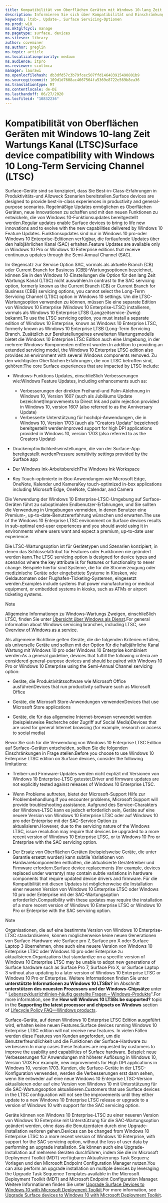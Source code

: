 ```yaml
---
title: Kompatibilität von Oberflächen Geräten mit Windows 10-lang Zeit Wartungs Kanal (Surface)
description: Informieren Sie sich über Kompatibilität und Einschränkungen von Surface-Geräten mit Windows 10 Enterprise LTSB Edition.
keywords: ltsb-, Update-, Surface Servicing-Optionen
ms.prod: w10
ms.mktglfcycl: manage
ms.pagetype: surface, devices
ms.sitesec: library
author: coveminer
ms.author: greglin
ms.topic: article
ms.localizationpriority: medium
ms.audience: itpro
ms.reviewer: scottmca
manager: laurawi
ms.openlocfilehash: db3dfd57c3b79fcec507ffd146483915490801b9
ms.sourcegitcommit: 109d1d7608ac4667564fa5369e8722e569b8ea36
ms.translationtype: MT
ms.contentlocale: de-DE
ms.lasthandoff: 06/27/2020
ms.locfileid: "10832236"
---
```

# <span data-ttu-id="8bfce-104">Kompatibilität von Oberflächen Geräten mit Windows 10-lang Zeit Wartungs Kanal (LTSC)</span><span class="sxs-lookup"><span data-stu-id="8bfce-104">Surface device compatibility with Windows 10 Long-Term Servicing Channel (LTSC)</span></span>

<span data-ttu-id="8bfce-105">Surface-Geräte sind so konzipiert, dass Sie Best-in-Class-Erfahrungen in Produktivitäts-und Allzweck Szenarien bereitstellen.</span><span class="sxs-lookup"><span data-stu-id="8bfce-105">Surface devices are designed to provide best-in-class experiences in productivity and general-purpose scenarios.</span></span> <span data-ttu-id="8bfce-106">Regelmäßige Updates ermöglichen es Oberflächen Geräten, neue Innovationen zu schaffen und mit den neuen Funktionen zu entwickeln, die von Windows 10-Funktionsupdates bereitgestellt werden.</span><span class="sxs-lookup"><span data-stu-id="8bfce-106">Regular updates enable Surface devices to bring to life new innovations and to evolve with the new capabilities delivered by Windows 10 Feature Updates.</span></span> <span data-ttu-id="8bfce-107">Funktionsupdates sind nur in Windows 10 pro-oder Windows 10 Enterprise-Editionen verfügbar, die fortlaufende Updates über den halbjährlichen Kanal (SAC) erhalten.</span><span class="sxs-lookup"><span data-stu-id="8bfce-107">Feature Updates are available only in Windows 10 Pro or Windows 10 Enterprise editions that receive continuous updates through the Semi-Annual Channel (SAC).</span></span>

<span data-ttu-id="8bfce-108">Im Gegensatz zur Service Option SAC, vormals als aktuelle Branch (CB) oder Current Branch for Business (CBB)-Wartungsoptionen bezeichnet, können Sie in den Windows 10-Einstellungen die Option für den lang Zeit Wartungs Kanal (LTSC) nicht auswählen.</span><span class="sxs-lookup"><span data-stu-id="8bfce-108">In contrast to the SAC servicing option, formerly known as the Current Branch (CB) or Current Branch for Business (CBB) servicing options, you cannot select the Long-Term Servicing Channel (LTSC) option in Windows 10 settings.</span></span> <span data-ttu-id="8bfce-109">Um die LTSC-Wartungsoption verwenden zu können, müssen Sie eine separate Edition von Windows 10 Enterprise (Windows 10 Enterprise-LTSC) installieren, vormals als Windows 10 Enterprise LTSB (Langzeitservice-Zweig) bekannt.</span><span class="sxs-lookup"><span data-stu-id="8bfce-109">To use the LTSC servicing option, you must install a separate edition of Windows 10 Enterprise, known as Windows 10 Enterprise LTSC, formerly known as Windows 10 Enterprise LTSB (Long-Term Servicing Branch.</span></span> <span data-ttu-id="8bfce-110">Zusätzlich zur Bereitstellungeines erweiterten Wartungsmodells bietet die Windows 10 Enterprise LTSC Edition auch eine Umgebung, in der mehrere Windows-Komponenten entfernt wurden.</span><span class="sxs-lookup"><span data-stu-id="8bfce-110">In addition to providing an extended servicing model, the Windows 10 Enterprise LTSC edition also provides an environment with several Windows components removed.</span></span> <span data-ttu-id="8bfce-111">Zu den wichtigsten Oberflächen Erfahrungen, die von LTSC betroffen sind, gehören:</span><span class="sxs-lookup"><span data-stu-id="8bfce-111">The core Surface experiences that are impacted by LTSC include:</span></span>

* <span data-ttu-id="8bfce-112">Windows-Funktions Updates, einschließlich Verbesserungen wie:</span><span class="sxs-lookup"><span data-stu-id="8bfce-112">Windows Feature Updates, including enhancements such as:</span></span>

  *  <span data-ttu-id="8bfce-113">Verbesserungen der direkten Freihand-und Palm-Ablehnung in Windows 10, Version 1607 (auch als Jubiläums Update bezeichnet)</span><span class="sxs-lookup"><span data-stu-id="8bfce-113">Improvements to Direct Ink and palm rejection provided in Windows 10, version 1607 (also referred to as the Anniversary Update)</span></span>
  *  <span data-ttu-id="8bfce-114">Verbesserte Unterstützung für hochdpi-Anwendungen, die in Windows 10, Version 1703 (auch als "Creators Update" bezeichnet) bereitgestellt werden</span><span class="sxs-lookup"><span data-stu-id="8bfce-114">Improved support for high DPI applications provided in Windows 10, version 1703 (also referred to as the Creators Update)</span></span>

* <span data-ttu-id="8bfce-115">Druckempfindlichkeitseinstellungen, die von der Surface-App bereitgestellt werden</span><span class="sxs-lookup"><span data-stu-id="8bfce-115">Pressure sensitivity settings provided by the Surface app</span></span>

* <span data-ttu-id="8bfce-116">Der Windows Ink-Arbeitsbereich</span><span class="sxs-lookup"><span data-stu-id="8bfce-116">The Windows Ink Workspace</span></span>

* <span data-ttu-id="8bfce-117">Key Touch-optimierte in-Box-Anwendungen wie Microsoft Edge, OneNote, Kalender und Kamera</span><span class="sxs-lookup"><span data-stu-id="8bfce-117">Key touch-optimized in-box applications including Microsoft Edge, OneNote, Calendar, and Camera</span></span>

<span data-ttu-id="8bfce-118">Die Verwendung der Windows 10 Enterprise-LTSC-Umgebung auf Surface-Geräten führt zu suboptimalen Endbenutzer-Erfahrungen, und Sie sollten die Verwendung in Umgebungen vermeiden, in denen Benutzer eine Premium-, up-to-date-Benutzererfahrung wünschen und erwarten.</span><span class="sxs-lookup"><span data-stu-id="8bfce-118">The use of the Windows 10 Enterprise LTSC environment on Surface devices results in sub-optimal end-user experiences and you should avoid using it in environments where users want and expect a premium, up-to-date user experience.</span></span>

<span data-ttu-id="8bfce-119">Die LTSC-Wartungsoption ist für Gerätetypen und Szenarien konzipiert, in denen das Schlüsselattribut für Features oder Funktionen nie geändert werden kann.</span><span class="sxs-lookup"><span data-stu-id="8bfce-119">The LTSC servicing option is designed for device types and scenarios where the key attribute is for features or functionality to never change.</span></span> <span data-ttu-id="8bfce-120">Beispiele hierfür sind Systeme, die für die Stromerzeugung oder medizinische Geräte oder eingebettete Systeme in Kiosken, wie Geldautomaten oder Flughafen-Ticketing-Systemen, eingesetzt werden.</span><span class="sxs-lookup"><span data-stu-id="8bfce-120">Examples include systems that power manufacturing or medical equipment, or embedded systems in kiosks, such as ATMs or airport ticketing systems.</span></span>

>[!NOTE]
><span data-ttu-id="8bfce-121">Allgemeine Informationen zu Windows-Wartungs Zweigen, einschließlich LTSC, finden Sie unter [Übersicht über Windows als Dienst](https://technet.microsoft.com/itpro/windows/update/waas-overview#long-term-servicing-branch).</span><span class="sxs-lookup"><span data-stu-id="8bfce-121">For general information about Windows servicing branches, including LTSC, see [Overview of Windows as a service](https://technet.microsoft.com/itpro/windows/update/waas-overview#long-term-servicing-branch).</span></span>

<span data-ttu-id="8bfce-122">Als allgemeine Richtlinie gelten Geräte, die die folgenden Kriterien erfüllen, als universelle Geräte und sollten mit der Option für die halbjährliche Kanal Wartung mit Windows 10 pro oder Windows 10 Enterprise kombiniert werden:</span><span class="sxs-lookup"><span data-stu-id="8bfce-122">As a general guideline, devices that fulfill the following criteria are considered general-purpose devices and should be paired with Windows 10 Pro or Windows 10 Enterprise using the Semi-Annual Channel servicing option:</span></span>

* <span data-ttu-id="8bfce-123">Geräte, die Produktivitätssoftware wie Microsoft Office ausführen</span><span class="sxs-lookup"><span data-stu-id="8bfce-123">Devices that run productivity software such as Microsoft Office</span></span>

* <span data-ttu-id="8bfce-124">Geräte, die Microsoft Store-Anwendungen verwenden</span><span class="sxs-lookup"><span data-stu-id="8bfce-124">Devices that use Microsoft Store applications</span></span>

* <span data-ttu-id="8bfce-125">Geräte, die für das allgemeine Internet-browsen verwendet werden (beispielsweise Recherche oder Zugriff auf Social Media)</span><span class="sxs-lookup"><span data-stu-id="8bfce-125">Devices that are used for general Internet browsing (for example, research or access to social media)</span></span>

<span data-ttu-id="8bfce-126">Bevor Sie sich für die Verwendung von Windows 10 Enterprise LTSC Edition auf Surface-Geräten entscheiden, sollten Sie die folgenden Einschränkungen in Frage stellen:</span><span class="sxs-lookup"><span data-stu-id="8bfce-126">Before you choose to use Windows 10 Enterprise LTSC edition on Surface devices, consider the following limitations:</span></span>

* <span data-ttu-id="8bfce-127">Treiber-und Firmware-Updates werden nicht explizit mit Versionen von Windows 10 Enterprise-LTSC getestet.</span><span class="sxs-lookup"><span data-stu-id="8bfce-127">Driver and firmware updates are not explicitly tested against releases of Windows 10 Enterprise LTSC.</span></span>

* <span data-ttu-id="8bfce-128">Wenn Probleme auftreten, bietet der Microsoft-Support Hilfe zur Problembehandlung.</span><span class="sxs-lookup"><span data-stu-id="8bfce-128">If you encounter problems, Microsoft Support will provide troubleshooting assistance.</span></span> <span data-ttu-id="8bfce-129">Aufgrund des Service-Charakters der Windows-LTSC kann es jedoch erforderlich sein, Geräte auf eine neuere Version von Windows 10 Enterprise LTSC oder auf Windows 10 pro oder Enterprise mit der SAC-Service Option zu aktualisieren.</span><span class="sxs-lookup"><span data-stu-id="8bfce-129">However, due to the servicing nature of the Windows LTSC, issue resolution may require that devices be upgraded to a more recent version of Windows 10 Enterprise LTSC, or to Windows 10 Pro or Enterprise with the SAC servicing option.</span></span>

* <span data-ttu-id="8bfce-130">Der Ersatz von Oberflächen Geräten (beispielsweise Geräte, die unter Garantie ersetzt wurden) kann subtile Variationen von Hardwarekomponenten enthalten, die aktualisierte Gerätetreiber und Firmware erfordern.</span><span class="sxs-lookup"><span data-stu-id="8bfce-130">Surface device replacements (for example, devices replaced under warranty) may contain subtle variations in hardware components that require updated device drivers and firmware.</span></span> <span data-ttu-id="8bfce-131">Für die Kompatibilität mit diesen Updates ist möglicherweise die Installation einer neueren Version von Windows 10 Enterprise LTSC oder Windows 10 pro oder Enterprise mit der SAC-Wartungsoption erforderlich.</span><span class="sxs-lookup"><span data-stu-id="8bfce-131">Compatibility with these updates may require the installation of a more recent version of Windows 10 Enterprise LTSC or Windows 10 Pro or Enterprise with the SAC servicing option.</span></span>

>[!NOTE]
><span data-ttu-id="8bfce-132">Organisationen, die auf eine bestimmte Version von Windows 10 Enterprise-LTSC standardisieren, können möglicherweise keine neuen Generationen von Surface-Hardware wie Surface pro 7, Surface pro X oder Surface Laptop 3 übernehmen, ohne auch eine neuere Version von Windows 10 Enterprise LTSC oder Windows 10 pro oder Enterprise zu aktualisieren.</span><span class="sxs-lookup"><span data-stu-id="8bfce-132">Organizations that standardize on a specific version of Windows 10 Enterprise LTSC may be unable to adopt new generations of Surface hardware such as Surface Pro 7, Surface Pro X, or Surface Laptop 3 without also updating to a later version of Windows 10 Enterprise LTSC or Windows 10 Pro or Enterprise.</span></span> <span data-ttu-id="8bfce-133">Weitere Informationen finden Sie unter **unterstützte Informationen zu Windows 10 LTSBs?** im Abschnitt **unterstützen des neuesten Prozessors und der Windows-Chipsätze** unter " [Lebenszyklusrichtlinien-häufig gestellte Fragen – Windows-Produkte](https://support.microsoft.com/help/18581/lifecycle-policy-faq-windows-products#b4)".</span><span class="sxs-lookup"><span data-stu-id="8bfce-133">For more information, see the **How will Windows 10 LTSBs be supported?** topic in the **Supporting the latest processor and chipsets on Windows** section of [Lifecycle Policy FAQ—Windows products](https://support.microsoft.com/help/18581/lifecycle-policy-faq-windows-products#b4).</span></span>

<span data-ttu-id="8bfce-134">Surface-Geräte, auf denen Windows 10 Enterprise LTSC Edition ausgeführt wird, erhalten keine neuen Features.</span><span class="sxs-lookup"><span data-stu-id="8bfce-134">Surface devices running Windows 10 Enterprise LTSC edition will not receive new features.</span></span> <span data-ttu-id="8bfce-135">In vielen Fällen werden diese Features von Kunden angefordert, um die Benutzerfreundlichkeit und die Funktionen der Surface-Hardware zu verbessern.</span><span class="sxs-lookup"><span data-stu-id="8bfce-135">In many cases these features are requested by customers to improve the usability and capabilities of Surface hardware.</span></span> <span data-ttu-id="8bfce-136">Beispiel: neue Verbesserungen für Anwendungen mit höherer Auflösung in Windows 10, Version 1703.</span><span class="sxs-lookup"><span data-stu-id="8bfce-136">For example, new improvements for High DPI applications in Windows 10, version 1703.</span></span> <span data-ttu-id="8bfce-137">Kunden, die Surface-Geräte in der LTSC-Konfiguration verwenden, werden die Verbesserungen erst dann sehen, wenn Sie entweder auf eine neue Windows 10 Enterprise LTSC-Version aktualisieren oder auf eine Version von Windows 10 mit Unterstützung für die SAC-Wartungsoption aktualisieren.</span><span class="sxs-lookup"><span data-stu-id="8bfce-137">Customers that use Surface devices in the LTSC configuration will not see the improvements until they either update to a new Windows 10 Enterprise LTSC release or upgrade to a version of Windows 10 with support for the SAC servicing option.</span></span>

<span data-ttu-id="8bfce-138">Geräte können von Windows 10 Enterprise-LTSC zu einer neueren Version von Windows 10 Enterprise mit Unterstützung für die SAC-Wartungsoption geändert werden, ohne dass die Benutzerdaten durch eine Upgrade-Installation verloren gehen.</span><span class="sxs-lookup"><span data-stu-id="8bfce-138">Devices can be changed from Windows 10 Enterprise LTSC to a more recent version of Windows 10 Enterprise, with support for the SAC servicing option, without the loss of user data by performing an upgrade installation.</span></span> <span data-ttu-id="8bfce-139">Sie können auch eine Upgrade-Installation auf mehreren Geräten durchführen, indem Sie die im Microsoft Deployment Toolkit (MDT) verfügbaren Aktualisierungs Task Sequenz Vorlagen und den Microsoft Endpoint Configuration Manager nutzen.</span><span class="sxs-lookup"><span data-stu-id="8bfce-139">You can also perform an upgrade installation on multiple devices by leveraging the Upgrade Task Sequence Templates available in the Microsoft Deployment Toolkit (MDT) and Microsoft Endpoint Configuration Manager.</span></span> <span data-ttu-id="8bfce-140">Weitere Informationen finden Sie unter [Upgrade Surface Devices to Windows 10 with Microsoft Deployment Toolkit](https://technet.microsoft.com/itpro/surface/upgrade-surface-devices-to-windows-10-with-mdt).</span><span class="sxs-lookup"><span data-stu-id="8bfce-140">For more information, see [Upgrade Surface devices to Windows 10 with Microsoft Deployment Toolkit](https://technet.microsoft.com/itpro/surface/upgrade-surface-devices-to-windows-10-with-mdt).</span></span>
